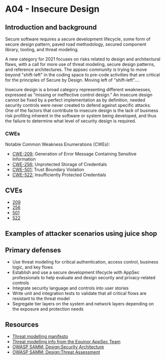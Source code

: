 # A04 - Insecure Design

## Introduction and background

Secure software requires a secure development lifecycle, some form of secure
design pattern, paved road methodology, secured component library, tooling,
and threat modeling.

A new category for 2021 focuses on risks related to design and architectural
flaws, with a call for more use of threat modeling, secure design patterns, and
reference architectures. The appsec community is trying to move beyond
"shift-left" in the coding space to pre-code activities that are critical
for the principles of Secure by Design. Moving left of "shift-left"....

Insecure design is a broad category representing different weaknesses,
expressed as “missing or ineffective control design.” An insecure design cannot
be fixed by a perfect implementation as by definition, needed security controls
were never created to defend against specific attacks. One of the factors that
contribute to insecure design is the lack of business risk profiling inherent
in the software or system being developed, and thus the failure to determine
what level of security design is required.

### CWEs

Notable Common Weakness Enumerations (CWEs):

- [CWE-209:](https://cwe.mitre.org/data/definitions/209.html)
Generation of Error Message Containing Sensitive Information
- [CWE-256:](https://cwe.mitre.org/data/definitions/256.html)
Unprotected Storage of Credentials
- [CWE-501:](https://cwe.mitre.org/data/definitions/501.html)
Trust Boundary Violation
- [CWE-522:](https://cwe.mitre.org/data/definitions/522.html)
Insufficiently Protected Credentials

## CVEs

- [209](https://www.opencve.io/cve?cwe=CWE-209)
- [256](https://www.opencve.io/cve?cwe=CWE-256)
- [501](https://www.opencve.io/cve?cwe=CWE-501)
- [522](https://www.opencve.io/cve?cwe=CWE-522)

## Examples of attacker scenarios using juice shop

## Primary defenses

- Use threat modeling for critical authentication, access control, business
logic, and key flows
- Establish and use a secure development lifecycle with AppSec professionals to
help evaluate and design security and privacy-related controls
- Integrate security language and controls into user stories
- Write unit and integration tests to validate that all critical flows are
resistant to the threat model
- Segregate tier layers on the system and network layers depending
on the exposure and protection needs

## Resources

- [Threat modelling manifesto](https://threatmodelingmanifesto.org/)
- [Threat modelling info from the Equinor AppSec Team](https://equinor.github.io/appsec/resources/threat_modelling/)
- [OWASP SAMM: Design:Security Architecture](https://owaspsamm.org/model/design/security-architecture/)
- [OWASP SAMM: Design:Threat Assessment](https://owaspsamm.org/model/design/threat-assessment/)
